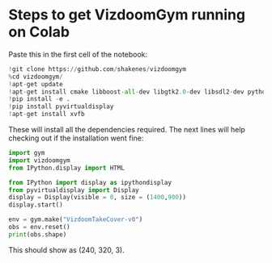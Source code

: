 # Steps to get VizdoomGym running on Colab

Paste this in the first cell of the notebook:

```python
!git clone https://github.com/shakenes/vizdoomgym
%cd vizdoomgym/
!apt-get update
!apt-get install cmake libboost-all-dev libgtk2.0-dev libsdl2-dev python-numpy
!pip install -e .
!pip install pyvirtualdisplay
!apt-get install xvfb
```

These will install all the dependencies required. The next lines will help checking out if the installation went fine:

```python
import gym
import vizdoomgym
from IPython.display import HTML

from IPython import display as ipythondisplay
from pyvirtualdisplay import Display
display = Display(visible = 0, size = (1400,900))
display.start()

env = gym.make("VizdoomTakeCover-v0")
obs = env.reset()
print(obs.shape)
```

This should show as (240, 320, 3).